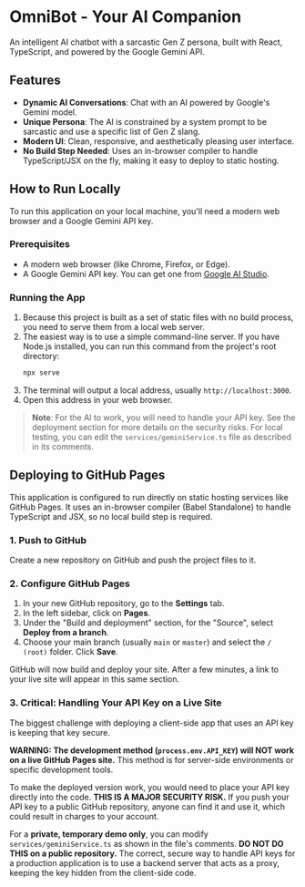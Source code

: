 # OmniBot - Your AI Companion

An intelligent AI chatbot with a sarcastic Gen Z persona, built with React, TypeScript, and powered by the Google Gemini API.

## Features

-   **Dynamic AI Conversations**: Chat with an AI powered by Google's Gemini model.
-   **Unique Persona**: The AI is constrained by a system prompt to be sarcastic and use a specific list of Gen Z slang.
-   **Modern UI**: Clean, responsive, and aesthetically pleasing user interface.
-   **No Build Step Needed**: Uses an in-browser compiler to handle TypeScript/JSX on the fly, making it easy to deploy to static hosting.

## How to Run Locally

To run this application on your local machine, you'll need a modern web browser and a Google Gemini API key.

### Prerequisites

-   A modern web browser (like Chrome, Firefox, or Edge).
-   A Google Gemini API key. You can get one from [Google AI Studio](https://aistudio.google.com/app/apikey).

### Running the App

1.  Because this project is built as a set of static files with no build process, you need to serve them from a local web server.
2.  The easiest way is to use a simple command-line server. If you have Node.js installed, you can run this command from the project's root directory:
    ```bash
    npx serve
    ```
3.  The terminal will output a local address, usually `http://localhost:3000`.
4.  Open this address in your web browser.

> **Note**: For the AI to work, you will need to handle your API key. See the deployment section for more details on the security risks. For local testing, you can edit the `services/geminiService.ts` file as described in its comments.

## Deploying to GitHub Pages

This application is configured to run directly on static hosting services like GitHub Pages. It uses an in-browser compiler (Babel Standalone) to handle TypeScript and JSX, so no local build step is required.

### 1. Push to GitHub

Create a new repository on GitHub and push the project files to it.

### 2. Configure GitHub Pages

1.  In your new GitHub repository, go to the **Settings** tab.
2.  In the left sidebar, click on **Pages**.
3.  Under the "Build and deployment" section, for the "Source", select **Deploy from a branch**.
4.  Choose your main branch (usually `main` or `master`) and select the `/ (root)` folder. Click **Save**.

GitHub will now build and deploy your site. After a few minutes, a link to your live site will appear in this same section.

### 3. Critical: Handling Your API Key on a Live Site

The biggest challenge with deploying a client-side app that uses an API key is keeping that key secure.

**WARNING: The development method (`process.env.API_KEY`) will NOT work on a live GitHub Pages site.** This method is for server-side environments or specific development tools.

To make the deployed version work, you would need to place your API key directly into the code. **THIS IS A MAJOR SECURITY RISK.** If you push your API key to a public GitHub repository, anyone can find it and use it, which could result in charges to your account.

For a **private, temporary demo only**, you can modify `services/geminiService.ts` as shown in the file's comments. **DO NOT DO THIS on a public repository.** The correct, secure way to handle API keys for a production application is to use a backend server that acts as a proxy, keeping the key hidden from the client-side code.